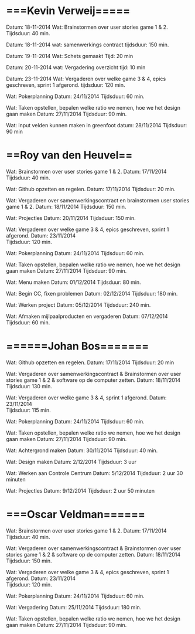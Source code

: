 ===Kevin Verweij=====
=====================
Datum:		18-11-2014
Wat: 		Brainstormen over user stories game 1 & 2. 
Tijdsduur: 	40 min.

Datum: 		18-11-2014
wat: 		samenwerkings contract
tijdsduur:	150 min.

Datum: 		19-11-2014
Wat: 		Schets gemaakt
Tijd: 		20 min

Datum:		20-11-2014
wat:		Vergadering overzicht
tijd:		10 min

Datum:		23-11-2014
Wat:		Vergaderen over welke game 3 & 4, epics geschreven, sprint 1 afgerond.
tijdsduur:	120 min.	

Wat:		Pokerplanning
Datum: 		24/11/2014
Tijdsduur: 	60 min. 	

Wat:		Taken opstellen, bepalen welke ratio we nemen, hoe we het design gaan maken
Datum: 		27/11/2014
Tijdsduur: 	90 min. 

Wat:		input velden kunnen maken in greenfoot
datum:		28/11/2014
Tijdsduur:	90 min

==Roy van den Heuvel==
======================
Wat: 		Brainstormen over user stories game 1 & 2. 
Datum:		17/11/2014
Tijdsduur: 	40 min.

Wat: 		Github opzetten en regelen.
Datum: 		17/11/2014
Tijdsduur:	20 min.

Wat:		Vergaderen over samenwerkingscontract en brainstormen user stories game 1 & 2.
Datum: 		18/11/2014
Tijdsduur:	150 min. 

Wat: 		Projectles
Datum:		20/11/2014
Tijdsduur:	150 min. 

Wat:		Vergaderen over welke game 3 & 4, epics geschreven, sprint 1 afgerond.
Datum: 		23/11/2014	
Tijdsduur:	120 min.

Wat:		Pokerplanning
Datum: 		24/11/2014
Tijdsduur: 	60 min. 

Wat:		Taken opstellen, bepalen welke ratio we nemen, hoe we het design gaan maken
Datum: 		27/11/2014
Tijdsduur: 	90 min. 

Wat:		Menu maken
Datum:		01/12/2014
Tijdsduur:	80 min.

Wat:		Begin CC, fixen problemen
Datum: 		02/12/2014
Tijdsduur:	180 min.

Wat:		Werken project
Datum:		05/12/2014
Tijdsduur:	240 min.

Wat: 		Afmaken mijlpaalproducten en vergaderen
Datum: 		07/12/2014
Tijdsduur:	60 min.



======Johan Bos=======
======================
Wat: 		Github opzetten en regelen.
Datum:		17/11/2014
Tijdsduur:	20 min

Wat: 		Vergaderen over samenwerkingscontract & Brainstormen over user stories game 1 & 2 & software op de computer zetten.
Datum:		18/11/2014
Tijdsduur:	130 min.

Wat:		Vergaderen over welke game 3 & 4, sprint 1 afgerond.
Datum: 		23/11/2014	
Tijdsduur:	115 min.

Wat:		Pokerplanning
Datum: 		24/11/2014
Tijdsduur: 	60 min. 

Wat:		Taken opstellen, bepalen welke ratio we nemen, hoe we het design gaan maken
Datum: 		27/11/2014
Tijdsduur: 	90 min. 

Wat:		Achtergrond maken
Datum: 		30/11/2014
Tijdsduur: 	40 min. 

Wat:		Design maken
Datum: 		2/12/2014
Tijdsduur: 	3 uur  

Wat:		Werken aan Controle Centrum
Datum: 		5/12/2014
Tijdsduur: 	2 uur 30 minuten

Wat:		Projectles
Datum: 		9/12/2014
Tijdsduur: 	2 uur 50 minuten


===Oscar Veldman======
======================
Wat: 		Brainstormen over user stories game 1 & 2. 
Datum:		17/11/2014
Tijdsduur: 	40 min.

Wat: 		Vergaderen over samenwerkingscontract & Brainstormen over user stories game 1 & 2 & software op de computer zetten.
Datum:		18/11/2014
Tijdsduur:	150 min.

Wat:		Vergaderen over welke game 3 & 4, epics geschreven, sprint 1 afgerond.
Datum: 		23/11/2014	
Tijdsduur:	120 min.

Wat:		Pokerplanning
Datum: 		24/11/2014
Tijdsduur: 	60 min. 

Wat: 		Vergadering
Datum:		25/11/2014
Tijdsduur:	180 min.

Wat:		Taken opstellen, bepalen welke ratio we nemen, hoe we het design gaan maken
Datum: 		27/11/2014
Tijdsduur: 	90 min. 

